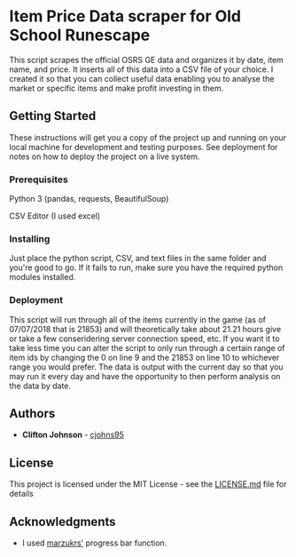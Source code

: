 # Item Price Data scraper for Old School Runescape

This script scrapes the official OSRS GE data and organizes it by date, item name, and price. It inserts all of this data into a CSV file of your choice. I created it so that you can collect useful data enabling you to analyse the market or specific items and make profit investing in them.

## Getting Started

These instructions will get you a copy of the project up and running on your local machine for development and testing purposes. See deployment for notes on how to deploy the project on a live system.

### Prerequisites

Python 3 (pandas, requests, BeautifulSoup)
  
CSV Editor (I used excel)

### Installing

Just place the python script, CSV, and text files in the same folder and you're good to go. If it fails to run, make sure you have the required python modules installed.

### Deployment

This script will run through all of the items currently in the game (as of 07/07/2018 that is 21853) and will theoretically take about  21.21 hours give or take a few conseridering server connection speed, etc. If you want it to take less time you can alter the script to only run through a certain range of item ids by changing the 0 on line 9 and the 21853 on line 10 to whichever range you would prefer. The data is output with the current day so that you may run it every day and have the opportunity to then perform analysis on the data by date.

## Authors

* **Clifton Johnson** - [cjohns95](https://github.com/cjohns95)

## License

This project is licensed under the MIT License - see the [LICENSE.md](LICENSE.md) file for details

## Acknowledgments

* I used [marzukrs'](https://gist.github.com/marzukr/3ca9e0a1b5881597ce0bcb7fb0adc549) progress bar function.
